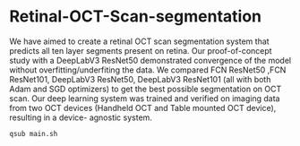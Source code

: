 # Retinal-OCT-Scan-segmentation
We have aimed to create a retinal OCT scan segmentation system that predicts all ten layer segments
present on retina. Our proof-of-concept study with a DeepLabV3 ResNet50 demonstrated convergence
of the model without overfitting/underfiting the data. We compared FCN ResNet50 ,FCN ResNet101,
DeepLabV3 ResNet50, DeepLabV3 ResNet101 (all with both Adam and SGD optimizers) to get the
best possible segmentation on OCT scan. Our deep learning system was trained and verified on imaging
data from two OCT devices (Handheld OCT and Table mounted OCT device), resulting in a device-
agnostic system.

```
qsub main.sh
```
